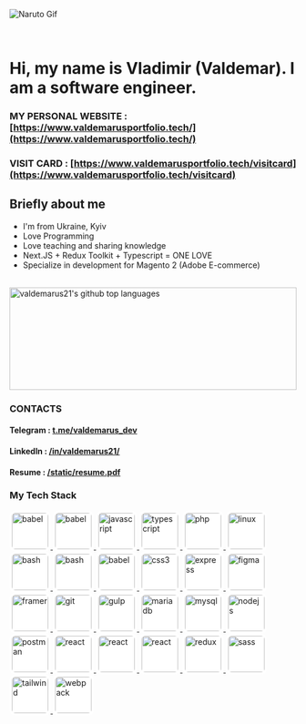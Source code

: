 ![Naruto Gif](https://www.valdemarusportfolio.tech/naruto-gif.gif)

<br/>

# Hi, my name is Vladimir (Valdemar). I am a software engineer.

### MY PERSONAL WEBSITE : [https://www.valdemarusportfolio.tech/](https://www.valdemarusportfolio.tech/)

### VISIT CARD : [https://www.valdemarusportfolio.tech/visitcard](https://www.valdemarusportfolio.tech/visitcard)

## Briefly about me

- I'm from Ukraine, Kyiv
- Love Programming
- Love teaching and sharing knowledge
- Next.JS + Redux Toolkit + Typescript = ONE LOVE
- Specialize in development for Magento 2 (Adobe E-commerce)

<br />

<a href="https://github.com/valdemarus21">
    <img style="width: 100%" height="180em" src="https://github-readme-stats.vercel.app/api/top-langs/?username=valdemarus21&theme=merko&layout=compact" alt="valdemarus21's github top languages" />
</a>

<br />


### CONTACTS

#### Telegram : [t.me/valdemarus_dev](https://t.me/valdemarus_dev)
#### LinkedIn : [/in/valdemarus21/](https://www.linkedin.com/in/valdemarus21/)
#### Resume : [/static/resume.pdf](https://www.valdemarusportfolio.tech/static/resume.pdf)


### My Tech Stack


<p>
	<a
		href="https://business.adobe.com/products/magento/magento-commerce.html"
		target="_blank"
		rel="noreferrer"
	>
		<img
			src="https://www.valdemarusportfolio.tech/icons/.svg"
			alt="babel"
			width="64"
			height="64"
			style="background-color: #fff; border-radius: 10px; padding: 4px"
		/>
	</a>
	<a href="https://wordpress.com/" target="_blank" rel="noreferrer">
		<img
			src="https://www.valdemarusportfolio.tech/icons/.svg"
			alt="babel"
			width="64"
			height="64"
			style="background-color: #fff; border-radius: 10px; padding: 4px"
		/>
	</a>
	<a
		href="https://developer.mozilla.org/en-US/docs/Web/JavaScript"
		target="_blank"
		rel="noreferrer"
	>
		<img
			src="https://www.valdemarusportfolio.tech/icons/.svg"
			alt="javascript"
			width="64"
			height="64"
			style="background-color: #fff; border-radius: 10px; padding: 4px"
		/>
	</a>
	<a href="https://www.typescriptlang.org/" target="_blank" rel="noreferrer">
		<img
			src="https://www.valdemarusportfolio.tech/icons/.svg"
			alt="typescript"
			width="64"
			height="64"
			style="background-color: #fff; border-radius: 10px; padding: 4px"
		/>
	</a>
	<a href="https://www.php.net" target="_blank" rel="noreferrer">
		<img
			src="https://www.valdemarusportfolio.tech/icons/.svg"
			alt="php"
			width="64"
			height="64"
			style="background-color: #fff; border-radius: 10px; padding: 4px"
		/>
	</a>
	<a href="https://www.linux.org/" target="_blank" rel="noreferrer">
		<img
			src="https://www.valdemarusportfolio.tech/icons/.svg"
			alt="linux"
			width="64"
			height="64"
			style="background-color: #fff; border-radius: 10px; padding: 4px"
		/>
	</a>
	<a href="https://www.gnu.org/software/bash/" target="_blank" rel="noreferrer">
		<img
			src="https://www.valdemarusportfolio.tech/icons/.svg"
			alt="bash"
			width="64"
			height="64"
			style="background-color: #fff; border-radius: 10px; padding: 4px"
		/>
	</a>
	<a href="https://www.gnu.org/software/bash/" target="_blank" rel="noreferrer">
		<img
			src="https://www.valdemarusportfolio.tech/icons/.svg"
			alt="bash"
			width="64"
			height="64"
			style="background-color: #fff; border-radius: 10px; padding: 4px"
		/>
	</a>
	<a href="https://babeljs.io/" target="_blank" rel="noreferrer">
		<img
			src="https://www.valdemarusportfolio.tech/icons/.svg"
			alt="babel"
			width="64"
			height="64"
			style="background-color: #fff; border-radius: 10px; padding: 4px"
		/>
	</a>
	<a href="https://www.w3schools.com/css/" target="_blank" rel="noreferrer">
		<img
			src="https://www.valdemarusportfolio.tech/icons/.svg"
			alt="css3"
			width="64"
			height="64"
			style="background-color: #fff; border-radius: 10px; padding: 4px"
		/>
	</a>
	<a href="https://expressjs.com" target="_blank" rel="noreferrer">
		<img
			src="https://www.valdemarusportfolio.tech/icons/.svg"
			alt="express"
			width="64"
			height="64"
			style="background-color: #fff; border-radius: 10px; padding: 4px"
		/>
	</a>
	<a href="https://www.figma.com/" target="_blank" rel="noreferrer">
		<img
			src="https://www.valdemarusportfolio.tech/icons/.svg"
			alt="figma"
			width="64"
			height="64"
			style="background-color: #fff; border-radius: 10px; padding: 4px"
		/>
	</a>
	<a href="https://www.framer.com/" target="_blank" rel="noreferrer">
		<img
			src="https://www.valdemarusportfolio.tech/icons/.svg"
			alt="framer"
			width="64"
			height="64"
			style="background-color: #fff; border-radius: 10px; padding: 4px"
		/>
	</a>
	<a href="https://git-scm.com/" target="_blank" rel="noreferrer">
		<img
			src="https://www.valdemarusportfolio.tech/icons/.svg"
			alt="git"
			width="64"
			height="64"
			style="background-color: #fff; border-radius: 10px; padding: 4px"
		/>
	</a>
	<a href="https://gulpjs.com" target="_blank" rel="noreferrer">
		<img
			src="https://www.valdemarusportfolio.tech/icons/.svg"
			alt="gulp"
			width="64"
			height="64"
			style="background-color: #fff; border-radius: 10px; padding: 4px"
		/>
	</a>
	<a href="https://mariadb.org/" target="_blank" rel="noreferrer">
		<img
			src="https://www.valdemarusportfolio.tech/icons/.svg"
			alt="mariadb"
			width="64"
			height="64"
			style="background-color: #fff; border-radius: 10px; padding: 4px"
		/>
	</a>
	<a href="https://www.mysql.com/" target="_blank" rel="noreferrer">
		<img
			src="https://www.valdemarusportfolio.tech/icons/.svg"
			alt="mysql"
			width="64"
			height="64"
			style="background-color: #fff; border-radius: 10px; padding: 4px"
		/>
	</a>
	<a href="https://nodejs.org" target="_blank" rel="noreferrer">
		<img
			src="https://www.valdemarusportfolio.tech/icons/.svg"
			alt="nodejs"
			width="64"
			height="64"
			style="background-color: #fff; border-radius: 10px; padding: 4px"
		/>
	</a>
	<a href="https://postman.com" target="_blank" rel="noreferrer">
		<img
			src="https://www.valdemarusportfolio.tech/icons/.svg"
			alt="postman"
			width="64"
			height="64"
			style="background-color: #fff; border-radius: 10px; padding: 4px"
		/>
	</a>
	<a href="https://reactjs.org/" target="_blank" rel="noreferrer">
		<img
			src="https://www.valdemarusportfolio.tech/icons/.svg"
			alt="react"
			width="64"
			height="64"
			style="background-color: #fff; border-radius: 10px; padding: 4px"
		/>
	</a>
	<a href="https://nextjs.org/" target="_blank" rel="noreferrer">
		<img
			src="https://www.valdemarusportfolio.tech/icons/.svg"
			alt="react"
			width="64"
			height="64"
			style="background-color: #fff; border-radius: 10px; padding: 4px"
		/>
	</a>
	<a href="https://vercel.com/" target="_blank" rel="noreferrer">
		<img
			src="https://www.valdemarusportfolio.tech/icons/.svg"
			alt="react"
			width="64"
			height="64"
			style="background-color: #fff; border-radius: 10px; padding: 4px"
		/>
	</a>
	<a href="https://redux.js.org" target="_blank" rel="noreferrer">
		<img
			src="https://www.valdemarusportfolio.tech/icons/.svg"
			alt="redux"
			width="64"
			height="64"
			style="background-color: #fff; border-radius: 10px; padding: 4px"
		/>
	</a>
	<a href="https://sass-lang.com" target="_blank" rel="noreferrer">
		<img
			src="https://www.valdemarusportfolio.tech/icons/.svg"
			alt="sass"
			width="64"
			height="64"
			style="background-color: #fff; border-radius: 10px; padding: 4px"
		/>
	</a>
	<a href="https://tailwindcss.com/" target="_blank" rel="noreferrer">
		<img
			src="https://www.valdemarusportfolio.tech/icons/.svg"
			alt="tailwind"
			width="64"
			height="64"
			style="background-color: #fff; border-radius: 10px; padding: 4px"
		/>
	</a>
	<a href="https://webpack.js.org" target="_blank" rel="noreferrer">
		<img
			src="https://www.valdemarusportfolio.tech/icons/.svg"
			alt="webpack"
			width="64"
			height="64"
			style="background-color: #fff; border-radius: 10px; padding: 4px"
		/>
	</a>
</p>


